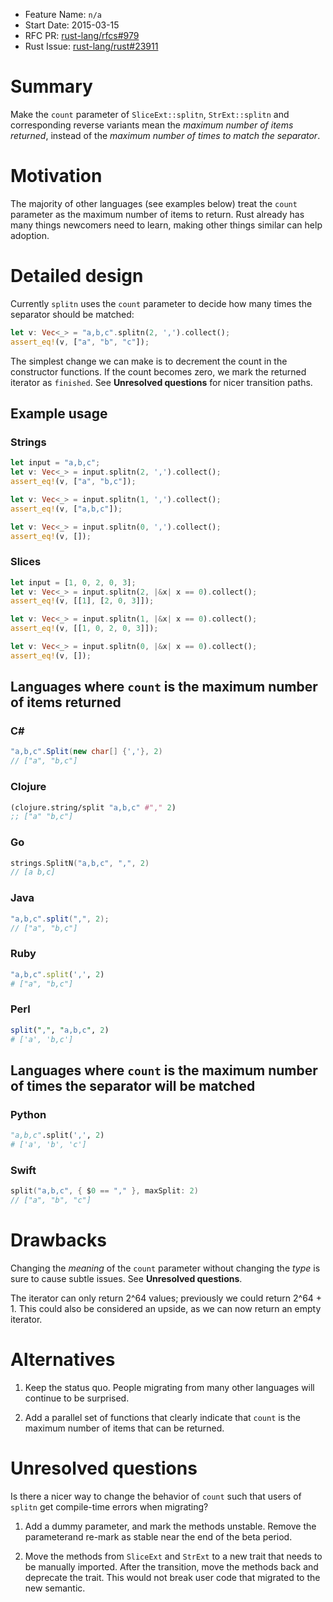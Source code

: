 - Feature Name: `n/a`
- Start Date: 2015-03-15
- RFC PR: [rust-lang/rfcs#979](https://github.com/rust-lang/rfcs/pull/979)
- Rust Issue: [rust-lang/rust#23911](https://github.com/rust-lang/rust/issues/23911)

# Summary

Make the `count` parameter of `SliceExt::splitn`, `StrExt::splitn` and
corresponding reverse variants mean the *maximum number of items
returned*, instead of the *maximum number of times to match the
separator*.

# Motivation

The majority of other languages (see examples below) treat the `count`
parameter as the maximum number of items to return. Rust already has
many things newcomers need to learn, making other things similar can
help adoption.

# Detailed design

Currently `splitn` uses the `count` parameter to decide how many times
the separator should be matched:

```rust
let v: Vec<_> = "a,b,c".splitn(2, ',').collect();
assert_eq!(v, ["a", "b", "c"]);
```

The simplest change we can make is to decrement the count in the
constructor functions. If the count becomes zero, we mark the returned
iterator as `finished`. See **Unresolved questions** for nicer
transition paths.

## Example usage

### Strings

```rust
let input = "a,b,c";
let v: Vec<_> = input.splitn(2, ',').collect();
assert_eq!(v, ["a", "b,c"]);

let v: Vec<_> = input.splitn(1, ',').collect();
assert_eq!(v, ["a,b,c"]);

let v: Vec<_> = input.splitn(0, ',').collect();
assert_eq!(v, []);
```

### Slices

```rust
let input = [1, 0, 2, 0, 3];
let v: Vec<_> = input.splitn(2, |&x| x == 0).collect();
assert_eq!(v, [[1], [2, 0, 3]]);

let v: Vec<_> = input.splitn(1, |&x| x == 0).collect();
assert_eq!(v, [[1, 0, 2, 0, 3]]);

let v: Vec<_> = input.splitn(0, |&x| x == 0).collect();
assert_eq!(v, []);
```

## Languages where `count` is the maximum number of items returned

### C# ###

```c#
"a,b,c".Split(new char[] {','}, 2)
// ["a", "b,c"]
```

### Clojure

```clojure
(clojure.string/split "a,b,c" #"," 2)
;; ["a" "b,c"]
```

### Go

```go
strings.SplitN("a,b,c", ",", 2)
// [a b,c]
```

### Java

```java
"a,b,c".split(",", 2);
// ["a", "b,c"]
```

### Ruby

```ruby
"a,b,c".split(',', 2)
# ["a", "b,c"]
```

### Perl

```perl
split(",", "a,b,c", 2)
# ['a', 'b,c']
```

## Languages where `count` is the maximum number of times the separator will be matched

### Python

```python
"a,b,c".split(',', 2)
# ['a', 'b', 'c']
```

### Swift

```swift
split("a,b,c", { $0 == "," }, maxSplit: 2)
// ["a", "b", "c"]
```

# Drawbacks

Changing the *meaning* of the `count` parameter without changing the
*type* is sure to cause subtle issues. See **Unresolved questions**.

The iterator can only return 2^64 values; previously we could return
2^64 + 1. This could also be considered an upside, as we can now
return an empty iterator.

# Alternatives

1. Keep the status quo. People migrating from many other languages
will continue to be surprised.

2. Add a parallel set of functions that clearly indicate that `count`
is the maximum number of items that can be returned.

# Unresolved questions

Is there a nicer way to change the behavior of `count` such that users
of `splitn` get compile-time errors when migrating?

1. Add a dummy parameter, and mark the methods unstable. Remove the
parameterand re-mark as stable near the end of the beta period.

2. Move the methods from `SliceExt` and `StrExt` to a new trait that
needs to be manually imported. After the transition, move the methods
back and deprecate the trait. This would not break user code that
migrated to the new semantic.
